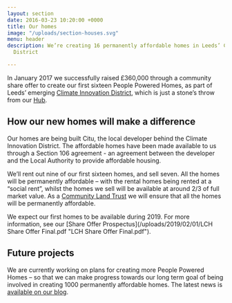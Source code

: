 ```yaml
---
layout: section
date: 2016-03-23 10:20:00 +0000
title: Our homes
image: "/uploads/section-houses.svg"
menu: header
description: We’re creating 16 permanently affordable homes in Leeds’ Climate Innovation
  District

---
```

In January 2017 we successfully raised £360,000 through a community share offer to create our first sixteen People Powered Homes, as part of Leeds’ emerging [Climate Innovation District](https://www.citu.co.uk/citu-places/climate-innovation-district/), which is just a stone’s throw from our [Hub](/homes/).

## How our new homes will make a difference

Our homes are being built Citu, the local developer behind the Climate Innovation District. The affordable homes have been made available to us through a Section 106 agreement - an agreement between the developer and the Local Authority to provide affordable housing.

We’ll rent out nine of our first sixteen homes, and sell seven. All the homes will be permanently affordable – with the rental homes being rented at a “social rent”, whilst the homes we sell will be available at around 2/3 of full market value.  As a [Community Land Trust](http://www.communitylandtrusts.org.uk/what-is-a-clt) we will ensure that all the homes will be permanently affordable.

We expect our first homes to be available during 2019.  For more information, see our [Share Offer Prospectus](/uploads/2019/02/01/LCH Share Offer Final.pdf "LCH Share Offer Final.pdf").

## Future projects

We are currently working on plans for creating more People Powered Homes – so that we can make progress towards our long term goal of being involved in creating 1000 permanently affordable homes.  The latest news is [available on our blog](/blog/).